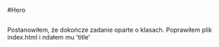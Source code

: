 #Hero

##

Postanowiłem, że dokończe zadanie oparte o klasach.
Poprawiłem plik index.html i ndałem mu 'title'
